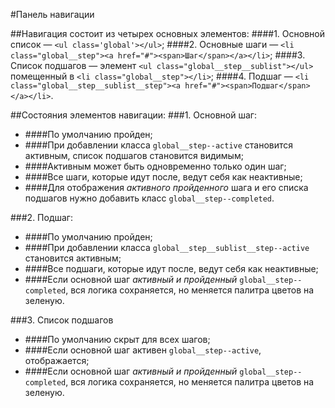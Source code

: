 #Панель навигации

##Навигация состоит из четырех основных элементов:
####1. Основной список — `<ul class='global'></ul>`;
####2. Основные шаги — `<li class="global__step"><a href="#"><span>Шаг</span></a></li>`;
####3. Список подшагов — элемент `<ul class="global__step__sublist"></ul>` помещенный в `<li class="global__step"></li>`; 
####4. Подшаг — `<li class="global__step__sublist__step"><a href="#"><span>Подшаг</span></a></li>`.

##Состояния элементов навигации:
###1. Основной шаг:
- ####По умолчанию пройден;
- ####При добавлении класса `global__step--active` становится активным, список подшагов становится видимым;
- ####Активным может быть одновременно только один шаг;  
- ####Все шаги, которые идут после, ведут себя как неактивные;
- ####Для отображения _активного пройденного_ шага и его списка подшагов нужно добавить класс `global__step--completed`.

###2. Подшаг:
- ####По умолчанию пройден;
- ####При добавлении класса `global__step__sublist__step--active` становится активным;
- ####Все подшаги, которые идут после, ведут себя как неактивные;
- ####Если основной шаг _активный и пройденный_ `global__step--completed`, вся логика сохраняется, но меняется палитра цветов на зеленую.

###3. Список подшагов
- ####По умолчанию скрыт для всех шагов;
- ####Если основной шаг активен `global__step--active`, отображается;
- ####Если основной шаг _активный и пройденный_ `global__step--completed`, вся логика сохраняется, но меняется палитра цветов на зеленую.